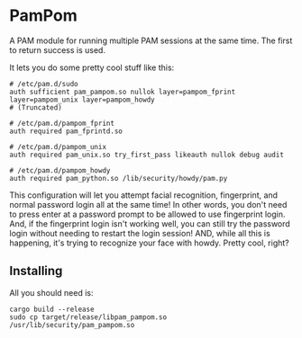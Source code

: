 # PamPom

A PAM module for running multiple PAM sessions at the same time. The first to return success is used.

It lets you do some pretty cool stuff like this:

```
# /etc/pam.d/sudo
auth sufficient pam_pampom.so nullok layer=pampom_fprint layer=pampom_unix layer=pampom_howdy
# (Truncated)
```

```
# /etc/pam.d/pampom_fprint
auth required pam_fprintd.so
```

```
# /etc/pam.d/pampom_unix
auth required pam_unix.so try_first_pass likeauth nullok debug audit
```

```
# /etc/pam.d/pampom_howdy
auth required pam_python.so /lib/security/howdy/pam.py
```

This configuration will let you attempt facial recognition, fingerprint, and normal password login all at the same time! In other words, you don't need to press enter at a password prompt to be allowed to use fingerprint login. And, if the fingerprint login isn't working well, you can still try the password login without needing to restart the login session! AND, while all this is happening, it's trying to recognize your face with howdy. Pretty cool, right?


## Installing

All you should need is:
```
cargo build --release
sudo cp target/release/libpam_pampom.so /usr/lib/security/pam_pampom.so
```
